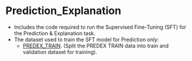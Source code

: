 # Prediction_Explanation
   - Includes the code required to run the Supervised Fine-Tuning (SFT) for the Prediction & Explanation task.
   - The dataset used to train the SFT model for Prediction only:
      	- [PREDEX_TRAIN](https://huggingface.co/datasets/L-NLProc/PredEx). 
         (Split the PREDEX TRAIN data into train and validation dataset for training).
